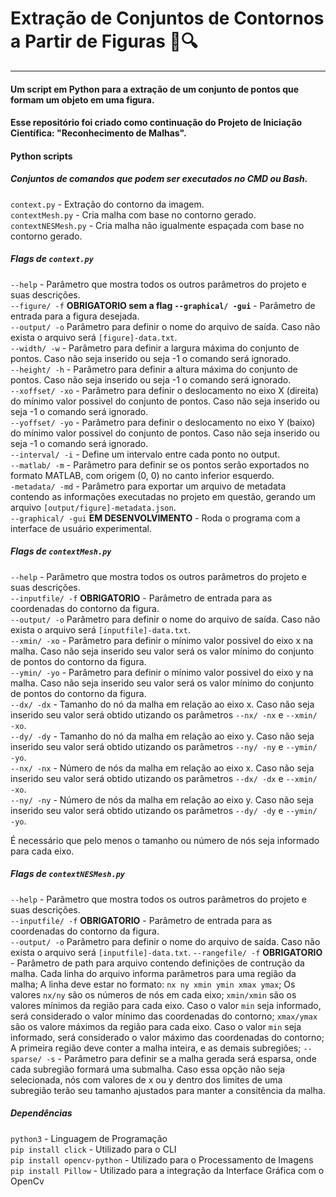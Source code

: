 # Extração de Conjuntos de Contornos a Partir de Figuras  🐍🔍
---
#### Um script em Python para a extração de um conjunto de pontos que formam um objeto em uma figura.
#### Esse repositório foi criado como continuação do Projeto de Iniciação Científica: "Reconhecimento de Malhas".

#### Python scripts  
##### Conjuntos de comandos que podem ser executados no CMD ou Bash.  
`context.py` - Extração do contorno da imagem.  
`contextMesh.py` - Cria malha com base no contorno gerado.
`contextNESMesh.py` - Cria malha não igualmente espaçada com base no contorno gerado.  
##### Flags de `context.py`
`--help` - Parâmetro que mostra todos os outros parâmetros do projeto e suas descrições.  
`--figure/ -f` **OBRIGATORIO sem a flag `--graphical/ -gui`** - Parâmetro de entrada para a figura desejada.  
`--output/ -o` Parâmetro para definir o nome do arquivo de saída. Caso não exista o arquivo será `[figure]-data.txt`.  
`--width/ -w` - Parâmetro para definir a largura máxima do conjunto de pontos. Caso não seja inserido ou seja -1 o comando será ignorado.  
`--height/ -h` - Parâmetro para definir a altura máxima do conjunto de pontos. Caso não seja inserido ou seja -1 o comando será ignorado.  
`--xoffset/ -xo` - Parâmetro para definir o deslocamento no eixo X (direita) do mínimo valor possivel do conjunto de pontos. Caso não seja inserido ou seja -1 o comando será ignorado.  
`--yoffset/ -yo` - Parâmetro para definir o deslocamento no eixo Y (baixo) do mínimo valor possivel do conjunto de pontos. Caso não seja inserido ou seja -1 o comando será ignorado.  
`--interval/ -i` - Define um intervalo entre cada ponto no output.  
`--matlab/ -m` - Parâmetro para definir se os pontos serão exportados no formato MATLAB, com origem (0, 0) no canto inferior esquerdo.  
`-metadata/ -md` - Parâmetro para exportar um arquivo de metadata contendo as informações executadas no projeto em questão, gerando um arquivo `[output/figure]-metadata.json`.  
`--graphical/ -gui` **EM DESENVOLVIMENTO** - Roda o programa com a interface de usuário experimental.  

##### Flags de `contextMesh.py`
`--help` - Parâmetro que mostra todos os outros parâmetros do projeto e suas descrições.  
`--inputfile/ -f` **OBRIGATORIO** - Parâmetro de entrada para as coordenadas do contorno da figura.  
`--output/ -o` Parâmetro para definir o nome do arquivo de saída. Caso não exista o arquivo será `[inputfile]-data.txt`.    
`--xmin/ -xo` - Parâmetro para definir o mínimo valor possivel do eixo x na malha. Caso não seja inserido seu valor será os valor mínimo do conjunto de pontos do contorno da figura.  
`--ymin/ -yo` - Parâmetro para definir o mínimo valor possivel do eixo y na malha. Caso não seja inserido seu valor será os valor mínimo do conjunto de pontos do contorno da figura.   
`--dx/ -dx` - Tamanho do nó da malha em relação ao eixo x. Caso não seja inserido seu valor será obtido utizando os parâmetros `--nx/ -nx` e `--xmin/ -xo`.   
`--dy/ -dy` - Tamanho do nó da malha em relação ao eixo y. Caso não seja inserido seu valor será obtido utizando os parâmetros `--ny/ -ny` e `--ymin/ -yo`.   
`--nx/ -nx` - Número de nós da malha em relação ao eixo x. Caso não seja inserido seu valor será obtido utizando os parâmetros `--dx/ -dx` e `--xmin/ -xo`.  
`--ny/ -ny` - Número de nós da malha em relação ao eixo y. Caso não seja inserido seu valor será obtido utizando os parâmetros `--dy/ -dy` e `--ymin/ -yo`.  

É necessário que pelo menos o tamanho ou número de nós seja informado para cada eixo.

##### Flags de `contextNESMesh.py`
`--help` - Parâmetro que mostra todos os outros parâmetros do projeto e suas descrições.  
`--inputfile/ -f` **OBRIGATORIO** - Parâmetro de entrada para as coordenadas do contorno da figura.  
`--output/ -o` Parâmetro para definir o nome do arquivo de saída. Caso não exista o arquivo será `[inputfile]-data.txt`.
`--rangefile/ -f` **OBRIGATORIO** - Parâmetro de path para arquivo contendo definições de contrução da malha.
    Cada linha do arquivo informa parâmetros para uma região da malha;
    A linha deve estar no formato: `nx ny xmin ymin xmax ymax`;
    Os valores `nx/ny` são os números de nós em cada eixo;
    `xmin/xmin` são os valores mínimos da região para cada eixo. Caso o valor `min` seja informado, será considerado o valor mínimo das coordenadas do contorno;
    `xmax/ymax` são os valore máximos da região para cada eixo. Caso o valor `min` seja informado, será considerado o valor máximo das coordenadas do contorno;
    A primeira região deve conter a malha inteira, e as demais subregiões;
`--sparse/ -s` - Parâmetro para definir se a malha gerada será esparsa, onde cada subregião formará uma submalha. Caso essa opção não seja selecionada, nós com valores de x ou y dentro dos limites de uma subregião terão seu tamanho ajustados para manter a consitência da malha.

##### Dependências  
`python3` - Linguagem de Programação  
`pip install click` - Utilizado para o CLI  
`pip install opencv-python` - Utilizado para o Processamento de Imagens  
`pip install Pillow` - Utilizado para a integração da Interface Gráfica com o OpenCv  